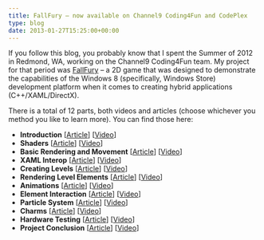 ```yaml
---
title: FallFury – now available on Channel9 Coding4Fun and CodePlex
type: blog
date: 2013-01-27T15:25:00+00:00
---
```


If you follow this blog, you probably know that I spent the Summer of 2012 in Redmond, WA, working on the Channel9 Coding4Fun team. My project for that period was [FallFury][1] – a 2D game that was designed to demonstrate the capabilities of the Windows 8 (specifically, Windows Store) development platform when it comes to creating hybrid applications (C++/XAML/DirectX). 

There is a total of 12 parts, both videos and articles (choose whichever you method you like to learn more). You can find those here: 

* **Introduction** [[Article][2]] [[Video][3]] 
* **Shaders** [[Article][4]] [[Video][5]] 
* **Basic Rendering and Movement** [[Article][6]] [[Video][7]] 
* **XAML Interop** [[Article][8]] [[Video][9]] 
* **Creating Levels** [[Article][10]] [[Video][11]] 
* **Rendering Level Elements** [[Article][12]] [[Video][13]] 
* **Animations** [[Article][14]] [[Video][15]] 
* **Element Interaction** [[Article][16]] [[Video][17]] 
* **Particle System** [[Article][18]] [[Video][19]] 
* **Charms** [[Article][20]] [[Video][21]] 
* **Hardware Testing** [[Article][22]] [[Video][23]] 
* **Project Conclusion** [[Article][24]] [[Video][25]]

 [1]: http://channel9.msdn.com/Series/FallFury
 [2]: http://channel9.msdn.com/coding4fun/articles/Fall-Fury-Part-1-Introduction
 [3]: http://channel9.msdn.com/Series/FallFury/Part-1-Introduction
 [4]: http://channel9.msdn.com/coding4fun/articles/Fall-Fury-Part-2-Shaders
 [5]: http://channel9.msdn.com/Series/FallFury/Part-2-Shaders
 [6]: http://channel9.msdn.com/coding4fun/articles/Fall-Fury-Part-3-Basic-Rendering-and-Movement
 [7]: http://channel9.msdn.com/Series/FallFury/Part-3-Basic-Rendering-and-Movement
 [8]: http://channel9.msdn.com/coding4fun/articles/Fall-Fury-Part-4-XAML-Interop
 [9]: http://channel9.msdn.com/Series/FallFury/Part-4-XAML-Interop
 [10]: http://channel9.msdn.com/coding4fun/articles/Fall-Fury-Part-5-Creating-Levels
 [11]: http://channel9.msdn.com/Series/FallFury/Part-5-Creating-Levels
 [12]: http://channel9.msdn.com/coding4fun/articles/Fall-Fury-Part-6-Rendering-Level-Elements
 [13]: http://channel9.msdn.com/Series/FallFury/Part-6-Rendering-Level-Elements
 [14]: http://channel9.msdn.com/coding4fun/articles/Fall-Fury-Part-7-Animations
 [15]: http://channel9.msdn.com/Series/FallFury/Part-7-Animations
 [16]: http://channel9.msdn.com/coding4fun/articles/Fall-Fury-Part-8-Element-Interaction
 [17]: http://channel9.msdn.com/Series/FallFury/Part-8-Element-Interaction
 [18]: http://channel9.msdn.com/coding4fun/articles/Fall-Fury-Part-9-Particle-System
 [19]: http://channel9.msdn.com/Series/FallFury/Part-9-Particle-System
 [20]: http://channel9.msdn.com/coding4fun/articles/Fall-Fury-Part-10-Charms
 [21]: http://channel9.msdn.com/Series/FallFury/Part-10-Charms
 [22]: http://channel9.msdn.com/coding4fun/articles/Fall-Fury-Part-11-Hardware-Testing--Debugging
 [23]: http://channel9.msdn.com/Series/FallFury/Part-11-Hardware-Testing
 [24]: http://channel9.msdn.com/coding4fun/articles/Fall-Fury-Part-12-Conclusions
 [25]: http://channel9.msdn.com/Series/FallFury/Part-12-Project-Conclusion